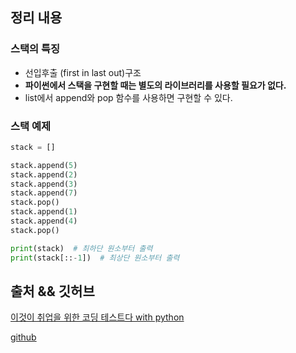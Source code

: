 ## 정리 내용
### 스택의 특징
- 선입후출 (first in last out)구조
- **파이썬에서 스택을 구현할 때는 별도의 라이브러리를 사용할 필요가 없다.**
- list에서 append와 pop 함수를 사용하면 구현할 수 있다.

### 스택 예제
```python
stack = []

stack.append(5)
stack.append(2)
stack.append(3)
stack.append(7)
stack.pop()
stack.append(1)
stack.append(4)
stack.pop()

print(stack)  # 최하단 원소부터 출력
print(stack[::-1])  # 최상단 원소부터 출력
```

## 출처 && 깃허브
[이것이 취업을 위한 코딩 테스트다 with python](http://www.yes24.com/Product/Goods/91433923)

[github](https://github.com/KYUSEONGHAN/python-for-coding-test)